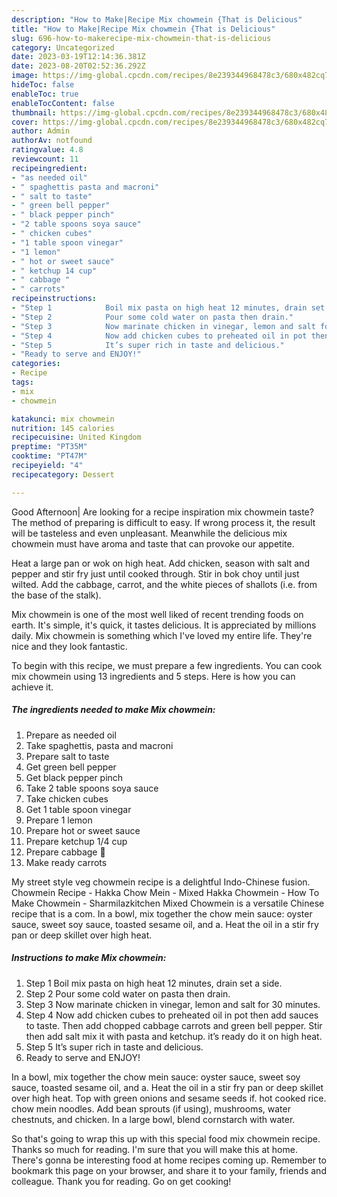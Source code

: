 ```yaml
---
description: "How to Make|Recipe Mix chowmein {That is Delicious"
title: "How to Make|Recipe Mix chowmein {That is Delicious"
slug: 696-how-to-makerecipe-mix-chowmein-that-is-delicious
category: Uncategorized
date: 2023-03-19T12:14:36.381Z
date: 2023-08-20T02:52:36.292Z
image: https://img-global.cpcdn.com/recipes/8e239344968478c3/680x482cq70/mix-chowmein-recipe-main-photo.jpg
hideToc: false
enableToc: true
enableTocContent: false
thumbnail: https://img-global.cpcdn.com/recipes/8e239344968478c3/680x482cq70/mix-chowmein-recipe-main-photo.jpg
cover: https://img-global.cpcdn.com/recipes/8e239344968478c3/680x482cq70/mix-chowmein-recipe-main-photo.jpg
author: Admin
authorAv: notfound
ratingvalue: 4.8
reviewcount: 11
recipeingredient:
- "as needed oil"
- " spaghettis pasta and macroni"
- " salt to taste"
- " green bell pepper"
- " black pepper pinch"
- "2 table spoons soya sauce"
- " chicken cubes"
- "1 table spoon vinegar"
- "1 lemon"
- " hot or sweet sauce"
- " ketchup 14 cup"
- " cabbage "
- " carrots"
recipeinstructions:
- "Step 1            Boil mix pasta on high heat 12 minutes, drain set a side."
- "Step 2            Pour some cold water on pasta then drain."
- "Step 3            Now marinate chicken in vinegar, lemon and salt for 30 minutes."
- "Step 4            Now add chicken cubes to preheated oil in pot then add sauces to taste. Then add chopped cabbage carrots and green bell pepper. Stir then add salt mix it with pasta and ketchup. it’s ready do it on high heat."
- "Step 5            It’s super rich in taste and delicious."
- "Ready to serve and ENJOY!"
categories:
- Recipe
tags:
- mix
- chowmein

katakunci: mix chowmein 
nutrition: 145 calories
recipecuisine: United Kingdom
preptime: "PT35M"
cooktime: "PT47M"
recipeyield: "4"
recipecategory: Dessert

---
```



Good Afternoon| Are looking for a recipe inspiration mix chowmein taste? The method of preparing is difficult to easy. If wrong process it, the result will be tasteless and even unpleasant. Meanwhile the delicious mix chowmein must have aroma and taste that can provoke our appetite.





Heat a large pan or wok on high heat. Add chicken, season with salt and pepper and stir fry just until cooked through. Stir in bok choy until just wilted. Add the cabbage, carrot, and the white pieces of shallots (i.e. from the base of the stalk).

Mix chowmein is one of the most well liked of recent trending foods on earth. It's simple, it's quick, it tastes delicious. It is appreciated by millions daily. Mix chowmein is something which I've loved my entire life. They're nice and they look fantastic.


To begin with this recipe, we must prepare a few ingredients. You can cook mix chowmein using 13 ingredients and 5 steps. Here is how you can achieve it.

<!--inarticleads1-->

##### The ingredients needed to make Mix chowmein:

1. Prepare as needed oil
1. Take  spaghettis, pasta and macroni
1. Prepare  salt to taste
1. Get  green bell pepper
1. Get  black pepper pinch
1. Take 2 table spoons soya sauce
1. Take  chicken cubes
1. Get 1 table spoon vinegar
1. Prepare 1 lemon
1. Prepare  hot or sweet sauce
1. Prepare  ketchup 1/4 cup
1. Prepare  cabbage 🥬
1. Make ready  carrots


My street style veg chowmein recipe is a delightful Indo-Chinese fusion. Chowmein Recipe - Hakka Chow Mein - Mixed Hakka Chowmein - How To Make Chowmein - Sharmilazkitchen Mixed Chowmein is a versatile Chinese recipe that is a com. In a bowl, mix together the chow mein sauce: oyster sauce, sweet soy sauce, toasted sesame oil, and a. Heat the oil in a stir fry pan or deep skillet over high heat. 

<!--inarticleads2-->

##### Instructions to make Mix chowmein:

1. Step 1            Boil mix pasta on high heat 12 minutes, drain set a side.
1. Step 2            Pour some cold water on pasta then drain.
1. Step 3            Now marinate chicken in vinegar, lemon and salt for 30 minutes.
1. Step 4            Now add chicken cubes to preheated oil in pot then add sauces to taste. Then add chopped cabbage carrots and green bell pepper. Stir then add salt mix it with pasta and ketchup. it’s ready do it on high heat.
1. Step 5            It’s super rich in taste and delicious.
1. Ready to serve and ENJOY!

In a bowl, mix together the chow mein sauce: oyster sauce, sweet soy sauce, toasted sesame oil, and a. Heat the oil in a stir fry pan or deep skillet over high heat. Top with green onions and sesame seeds if. hot cooked rice. chow mein noodles. Add bean sprouts (if using), mushrooms, water chestnuts, and chicken. In a large bowl, blend cornstarch with water. 

So that's going to wrap this up with this special food mix chowmein recipe. Thanks so much for reading. I'm sure that you will make this at home. There's gonna be interesting food at home recipes coming up. Remember to bookmark this page on your browser, and share it to your family, friends and colleague. Thank you for reading. Go on get cooking!

